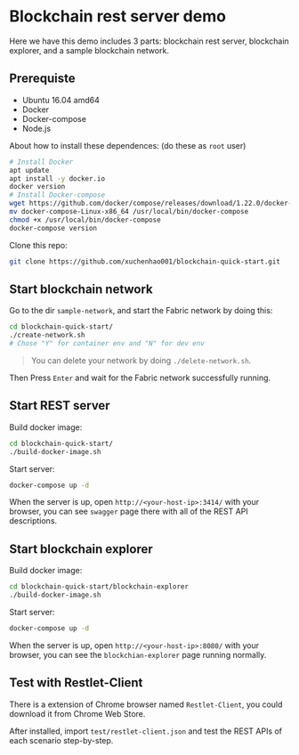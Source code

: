 # Blockchain rest server demo

Here we have this demo includes 3 parts: blockchain rest server, blockchain explorer, and a sample blockchain network.

## Prerequiste

* Ubuntu 16.04 amd64
* Docker
* Docker-compose
* Node.js

About how to install these dependences: (do these as `root` user)

```bash
# Install Docker
apt update
apt install -y docker.io
docker version
# Install Docker-compose
wget https://github.com/docker/compose/releases/download/1.22.0/docker-compose-Linux-x86_64
mv docker-compose-Linux-x86_64 /usr/local/bin/docker-compose
chmod +x /usr/local/bin/docker-compose
docker-compose version
```

Clone this repo:

```bash
git clone https://github.com/xuchenhao001/blockchain-quick-start.git
```

## Start blockchain network

Go to the dir `sample-network`, and start the Fabric network by doing this:

```bash
cd blockchain-quick-start/
./create-network.sh
# Chose "Y" for container env and "N" for dev env
```

> You can delete your network by doing `./delete-network.sh`.

Then Press `Enter` and wait for the Fabric network successfully running.

## Start REST server

Build docker image:

```bash
cd blockchain-quick-start/
./build-docker-image.sh
```

Start server:

```bash
docker-compose up -d
```

When the server is up, open `http://<your-host-ip>:3414/` with your browser, you can see `swagger` page there with all of the REST API descriptions.

## Start blockchain explorer

Build docker image:

```bash
cd blockchain-quick-start/blockchain-explorer
./build-docker-image.sh
```

Start server:

```bash
docker-compose up -d
```

When the server is up, open `http://<your-host-ip>:8080/` with your browser, you can see the `blockchian-explorer` page running normally.

## Test with Restlet-Client

There is a extension of Chrome browser named `Restlet-Client`, you could download it from Chrome Web Store.

After installed, import `test/restlet-client.json` and test the REST APIs of each scenario step-by-step.